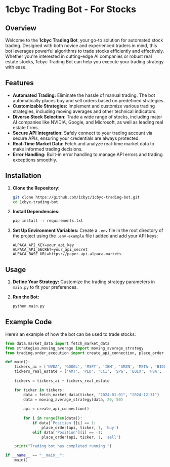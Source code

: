 # 1cbyc Trading Bot - For Stocks

## Overview

Welcome to the **1cbyc Trading Bot**, your go-to solution for automated stock trading. Designed with both novice and experienced traders in mind, this bot leverages powerful algorithms to trade stocks efficiently and effectively. Whether you're interested in cutting-edge AI companies or robust real estate stocks, 1cbyc Trading Bot can help you execute your trading strategy with ease.

## Features

- **Automated Trading:** Eliminate the hassle of manual trading. The bot automatically places buy and sell orders based on predefined strategies.
- **Customizable Strategies:** Implement and customize various trading strategies, including moving averages and other technical indicators.
- **Diverse Stock Selection:** Trade a wide range of stocks, including major AI companies like NVIDIA, Google, and Microsoft, as well as leading real estate firms.
- **Secure API Integration:** Safely connect to your trading account via secure APIs, ensuring your credentials are always protected.
- **Real-Time Market Data:** Fetch and analyze real-time market data to make informed trading decisions.
- **Error Handling:** Built-in error handling to manage API errors and trading exceptions smoothly.

## Installation

1. **Clone the Repository:**
    ```bash
    git clone https://github.com/1cbyc/1cbyc-trading-bot.git
    cd 1cbyc-trading-bot
    ```

2. **Install Dependencies:**
    ```bash
    pip install -r requirements.txt
    ```

3. **Set Up Environment Variables:**
    Create a `.env` file in the root directory of the project using the `.env-example` file i added and add your API keys:
    ```plaintext
    ALPACA_API_KEY=your_api_key
    ALPACA_API_SECRET=your_api_secret
    ALPACA_BASE_URL=https://paper-api.alpaca.markets
    ```

## Usage

1. **Define Your Strategy:**
    Customize the trading strategy parameters in `main.py` to fit your preferences.

2. **Run the Bot:**
    ```bash
    python main.py
    ```

## Example Code

Here’s an example of how the bot can be used to trade stocks:

```python
from data.market_data import fetch_market_data
from strategies.moving_average import moving_average_strategy
from trading.order_execution import create_api_connection, place_order

def main():
    tickers_ai = ['NVDA', 'GOOGL', 'MSFT', 'IBM', 'AMZN', 'META', 'BIDU', 'CRM', 'ADBE', 'TSLA']
    tickers_real_estate = ['AMT', 'PLD', 'CCI', 'SPG', 'EQIX', 'PSA', 'DLR', 'AVB', 'EQR', 'O']
    
    tickers = tickers_ai + tickers_real_estate

    for ticker in tickers:
        data = fetch_market_data(ticker, "2024-01-01", "2024-12-31")
        data = moving_average_strategy(data, 20, 50)
        
        api = create_api_connection()
        
        for i in range(len(data)):
            if data['Position'][i] == 1:
                place_order(api, ticker, 1, 'buy')
            elif data['Position'][i] == -1:
                place_order(api, ticker, 1, 'sell')

    print("Trading bot has completed running.")

if __name__ == "__main__":
    main()